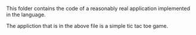 This folder contains the code of a reasonably real application 
implemented in the language.

The appliction that is in the above file is a simple tic tac toe game.
